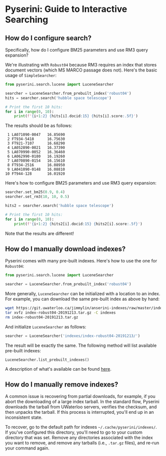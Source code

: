 # Pyserini: Guide to Interactive Searching

## How do I configure search?

Specifically, how do I configure BM25 parameters and use RM3 query expansion?

We're illustrating with `Robust04` because RM3 requires an index that stores document vectors (which MS MARCO passage does not).
Here's the basic usage of `SimpleSearcher`:

```python
from pyserini.search.lucene import LuceneSearcher

searcher = LuceneSearcher.from_prebuilt_index('robust04')
hits = searcher.search('hubble space telescope')

# Print the first 10 hits:
for i in range(0, 10):
    print(f'{i+1:2} {hits[i].docid:15} {hits[i].score:.5f}')
```

The results should be as follows:

```
 1 LA071090-0047   16.85690
 2 FT934-5418      16.75630
 3 FT921-7107      16.68290
 4 LA052890-0021   16.37390
 5 LA070990-0052   16.36460
 6 LA062990-0180   16.19260
 7 LA070890-0154   16.15610
 8 FT934-2516      16.08950
 9 LA041090-0148   16.08810
10 FT944-128       16.01920
```

Here's how to configure BM25 parameters and use RM3 query expansion:

```python
searcher.set_bm25(0.9, 0.4)
searcher.set_rm3(10, 10, 0.5)

hits2 = searcher.search('hubble space telescope')

# Print the first 10 hits:
for i in range(0, 10):
    print(f'{i+1:2} {hits2[i].docid:15} {hits2[i].score:.5f}')
```

Note that the results are different!


## How do I manually download indexes?

Pyserini comes with many pre-built indexes.
Here's how to use the one for `Robust04`:

```python
from pyserini.search.lucene import LuceneSearcher

searcher = LuceneSearcher.from_prebuilt_index('robust04')
```

More generally, `LuceneSearcher` can be initialized with a location to an index.
For example, you can download the same pre-built index as above by hand:

```bash
wget https://git.uwaterloo.ca/jimmylin/anserini-indexes/raw/master/index-robust04-20191213.tar.gz
tar xvfz index-robust04-20191213.tar.gz -C indexes
rm index-robust04-20191213.tar.gz
```

And initialize `LuceneSearcher` as follows:

```python
searcher = LuceneSearcher('indexes/index-robust04-20191213/')
```

The result will be exactly the same.
The following method will list available pre-built indexes:

```
LuceneSearcher.list_prebuilt_indexes()
```

A description of what's available can be found [here](prebuilt-indexes.md).

## How do I manually remove indexes?

A common issue is recovering from partial downloads, for example, if you abort the downloading of a large index tarball.
In the standard flow, Pyserini downloads the tarball from UWaterloo servers, verifies the checksum, and then unpacks the tarball.
If this process is interrupted, you'll end up in an inconsistent state.

To recover, go to the default path for indexes `~/.cache/pyserini/indexes/`. If you've configured this directory, you'll need to go to your custom directory that was set. Remove any directories associated with the index you want to remove, and remove any tarballs (i.e., `.tar.gz` files), and re-run your command again.
